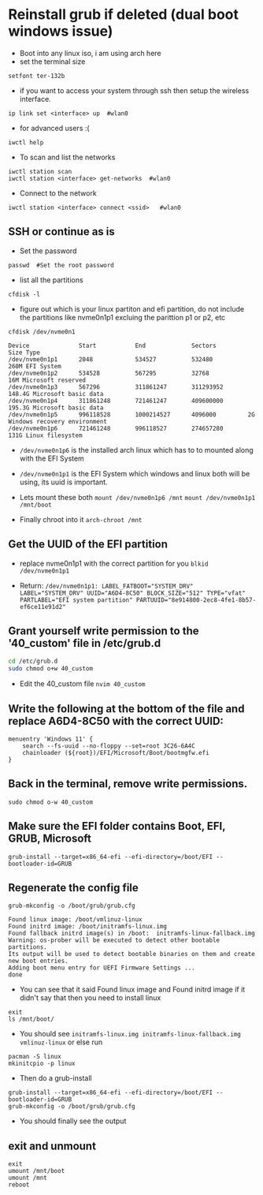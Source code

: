 # Reinstall grub if deleted (dual boot windows issue)

- Boot into any linux iso, i am using arch here
- set the terminal size

```
setfont ter-132b
```

- if you want to access your system through ssh then setup the wireless interface.

```
ip link set <interface> up  #wlan0
```

- for advanced users :(

```
iwctl help
```

- To scan and list the networks

```
iwctl station scan
iwctl station <interface> get-networks  #wlan0
```

- Connect to the network

```
iwctl station <interface> connect <ssid>   #wlan0
```

## SSH or continue as is

- Set the password

```
passwd  #Set the root password
```

- list all the partitions

```
cfdisk -l
```

- figure out which is your linux partiton and efi partition, do not include the partitions like nvme0n1p1 excluing the parittion p1 or p2, etc

```
cfdisk /dev/nvme0n1
```

```
Device              Start           End             Sectors         Size Type
/dev/nvme0n1p1      2048            534527          532480          260M EFI System
/dev/nvme0n1p2      534528          567295          32768           16M Microsoft reserved
/dev/nvme0n1p3      567296          311861247       311293952       148.4G Microsoft basic data
/dev/nvme0n1p4      311861248       721461247       409600000       195.3G Microsoft basic data
/dev/nvme0n1p5      996118528       1000214527      4096000         2G Windows recovery environment
/dev/nvme0n1p6      721461248       996118527       274657280       131G Linux filesystem
```

- `/dev/nvme0n1p6` is the installed arch linux which has to to mounted along with the EFI System
- `/dev/nvme0n1p1` is the EFI System which windows and linux both will be using, its uuid is important.

- Lets mount these both
  `mount /dev/nvme0n1p6 /mnt`
  `mount /dev/nvme0n1p1 /mnt/boot`

- Finally chroot into it
  `arch-chroot /mnt`

## Get the UUID of the EFI partition

- replace nvme0n1p1 with the correct partition for you
  `blkid /dev/nvme0n1p1`

- Return: `/dev/nvme0n1p1: LABEL_FATBOOT="SYSTEM_DRV" LABEL="SYSTEM_DRV" UUID="A6D4-8C50" BLOCK_SIZE="512" TYPE="vfat" PARTLABEL="EFI system partition" PARTUUID="8e914800-2ec8-4fe1-8b57-ef6ce11e91d2"`

## Grant yourself write permission to the '40_custom' file in /etc/grub.d

```bash
cd /etc/grub.d
sudo chmod o+w 40_custom
```

- Edit the 40_custom file
  `nvim 40_custom`

## Write the following at the bottom of the file and replace A6D4-8C50 with the correct UUID:

```
menuentry 'Windows 11' {
    search --fs-uuid --no-floppy --set=root 3C26-6A4C
    chainloader (${root})/EFI/Microsoft/Boot/bootmgfw.efi
}
```

## Back in the terminal, remove write permissions.

`sudo chmod o-w 40_custom`

## Make sure the EFI folder contains Boot, EFI, GRUB, Microsoft

`grub-install --target=x86_64-efi --efi-directory=/boot/EFI --bootloader-id=GRUB`

## Regenerate the config file

`grub-mkconfig -o /boot/grub/grub.cfg`

```Generating grub configuration file ...
Found linux image: /boot/vmlinuz-linux
Found initrd image: /boot/initramfs-linux.img
Found fallback initrd image(s) in /boot:  initramfs-linux-fallback.img
Warning: os-prober will be executed to detect other bootable partitions.
Its output will be used to detect bootable binaries on them and create new boot entries.
Adding boot menu entry for UEFI Firmware Settings ...
done
```

- You can see that it said Found linux image and Found initrd image if it didn't say that then you need to install linux

```
exit
ls /mnt/boot/
```

- You should see `initramfs-linux.img initramfs-linux-fallback.img vmlinuz-linux` or else run

```
pacman -S linux
mkinitcpio -p linux
```

- Then do a grub-install

```
grub-install --target=x86_64-efi --efi-directory=/boot/EFI --bootloader-id=GRUB
grub-mkconfig -o /boot/grub/grub.cfg
```

- You should finally see the output

## exit and unmount

```
exit
umount /mnt/boot
umount /mnt
reboot
```
